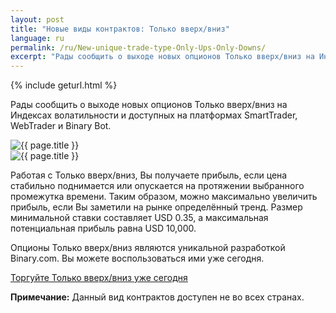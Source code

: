 ```yaml
---
layout: post
title: "Новые виды контрактов: Только вверх/вниз"
language: ru
permalink: /ru/New-unique-trade-type-Only-Ups-Only-Downs/
excerpt: "Рады сообщить о выходе новых опционов Только вверх/вниз на Индексах волатильности и доступных на платформах SmartTrader, WebTrader и Binary Bot..."
---
```

{% include geturl.html %}

Рады сообщить о выходе новых опционов Только вверх/вниз на Индексах волатильности и доступных на платформах SmartTrader, WebTrader и Binary Bot.

<div class="separator-lg"></div>
<div class="row justify-content-center">
    <div class="col-6 text-right">
        <img src="{{ '/images/runs/image8.png' | prepend: SourceUrl }}" alt="{{ page.title }}">
    </div>
    <div class="col-6">
        <img src="{{ '/images/runs/image5.png' | prepend: SourceUrl }}" alt="{{ page.title }}">
    </div>
</div>
<div class="separator-lg"></div>

Работая с Только вверх/вниз, Вы получаете прибыль, если цена стабильно поднимается или опускается на протяжении выбранного промежутка времени. Таким образом, можно максимально увеличить прибыль, если Вы заметили на рынке определённый тренд. Размер минимальной ставки составляет USD 0.35, а максимальная потенциальная прибыль равна USD 10,000. 

<div class="cta">
    <p>Опционы Только вверх/вниз являются уникальной разработкой Binary.com. Вы можете воспользоваться ими уже сегодня.</p>
    <a class="button" href="https://www.binary.com/ru/trading.html?market=volidx&formname=runs&amount_type=stake&expiry_type=duration"><span>Торгуйте Только вверх/вниз уже сегодня</span></a>
</div>

<strong>Примечание:</strong> Данный вид контрактов доступен не во всех странах. 